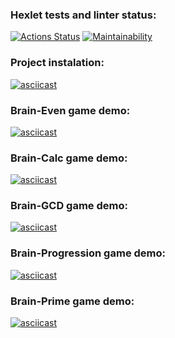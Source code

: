 ### Hexlet tests and linter status:
[![Actions Status](https://github.com/bestolkovy/python-project-49/actions/workflows/hexlet-check.yml/badge.svg)](https://github.com/bestolkovy/python-project-49/actions)
[![Maintainability](https://api.codeclimate.com/v1/badges/75827ede731aa835b157/maintainability)](https://codeclimate.com/github/bestolkovy/python-project-49/maintainability)
### Project instalation:
[![asciicast](https://asciinema.org/a/JXqHCP7t8QrZkESRRIWxP7ldF.svg)](https://asciinema.org/a/JXqHCP7t8QrZkESRRIWxP7ldF)
### Brain-Even game demo:
[![asciicast](https://asciinema.org/a/7GBhYIiOl8mufPBba2pA32y7M.svg)](https://asciinema.org/a/7GBhYIiOl8mufPBba2pA32y7M)
### Brain-Calc game demo:
[![asciicast](https://asciinema.org/a/VXxMO4vOL7lmrc1bM7psGI7zl.svg)](https://asciinema.org/a/VXxMO4vOL7lmrc1bM7psGI7zl)
### Brain-GCD game demo:
[![asciicast](https://asciinema.org/a/jesxisSJd8TLorkyRKmjgd4g5.svg)](https://asciinema.org/a/jesxisSJd8TLorkyRKmjgd4g5)
### Brain-Progression game demo:
[![asciicast](https://asciinema.org/a/323DieUWHXpmptCLWCSSVJnJw.svg)](https://asciinema.org/a/323DieUWHXpmptCLWCSSVJnJw)
### Brain-Prime game demo:
[![asciicast](https://asciinema.org/a/dxVwb1hui3aFnKgBTqcAm0lPu.svg)](https://asciinema.org/a/dxVwb1hui3aFnKgBTqcAm0lPu)
